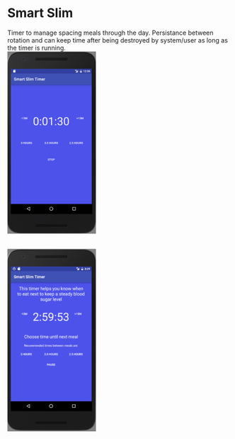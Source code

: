 # Smart Slim
Timer to manage spacing meals through the day.
Persistance between rotation and can keep time after being destroyed by system/user as long as the timer is running. 
<br/>
<img src="base_screen_shot.png" width="200" />

<br/>

<img src="Timer_main_working.png" width="200" />
